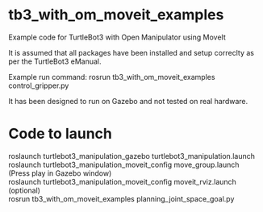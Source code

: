 # tb3_with_om_moveit_examples
Example code for TurtleBot3 with Open Manipulator using MoveIt

It is assumed that all packages have been installed and setup correclty as per the TurtleBot3 eManual.

Example run command:
rosrun tb3_with_om_moveit_examples control_gripper.py

It has been designed to run on Gazebo and not tested on real hardware.
# Code to launch
roslaunch turtlebot3_manipulation_gazebo turtlebot3_manipulation.launch\
roslaunch turtlebot3_manipulation_moveit_config move_group.launch\
(Press play in Gazebo window)\
roslaunch turtlebot3_manipulation_moveit_config moveit_rviz.launch (optional)\
rosrun tb3_with_om_moveit_examples planning_joint_space_goal.py
